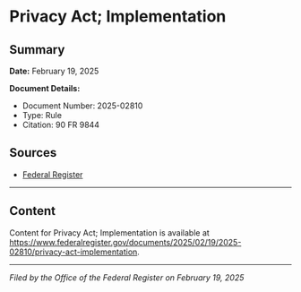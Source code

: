 # Privacy Act; Implementation

## Summary

**Date:** February 19, 2025

**Document Details:**
- Document Number: 2025-02810
- Type: Rule
- Citation: 90 FR 9844

## Sources
- [Federal Register](https://www.federalregister.gov/documents/2025/02/19/2025-02810/privacy-act-implementation)

---

## Content

Content for Privacy Act; Implementation is available at https://www.federalregister.gov/documents/2025/02/19/2025-02810/privacy-act-implementation.

---

*Filed by the Office of the Federal Register on February 19, 2025*
